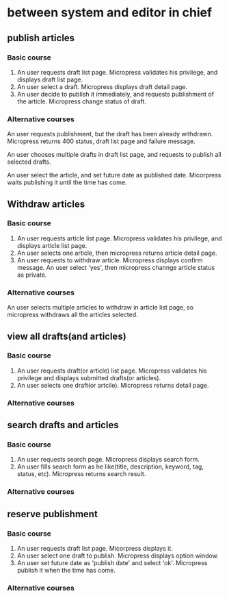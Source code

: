 # between system and editor in chief

## publish articles

### Basic course

1. An user requests draft list page. Micropress validates his privilege, and displays draft list page.
1. An user select a draft. Micropress displays draft detail page.
1. An user decide to publish it immediately, and requests publishment of the article. Micropress change status of draft.

### Alternative courses

An user requests publishment, but the draft has been already withdrawn. Micropress returns 400 status, draft list page and failure message.

An user chooses multiple drafts in draft list page, and requests to publish all selected drafts.

An user select the article, and set future date as published date. Micorpress waits publishing it until the time has come.

## Withdraw articles

### Basic course

1. An user requests article list page. Micropress validates his privilege, and displays article list page.
1. An user selects one article, then micropress returns article detail page.
1. An user requests to withdraw article. Micropress displays confirm message. An user select 'yes', then micropress channge article status as private.

### Alternative courses

An user selects multiple articles to withdraw in article list page, so micropress withdraws all the articles selected.

## view all drafts(and articles)

### Basic course

1. An user requests draft(or article) list page. Micropress validates his privilege and displays submitted drafts(or articles).
1. An user selects one draft(or artcile). Micropress returns detail page.

### Alternative courses

## search drafts and articles

### Basic course

1. An user requests search page. Micropress displays search form.
1. An user fills search form as he like(title, description, keyword, tag, status, etc). Micropress returns search result.

### Alternative courses

## reserve publishment

### Basic course

1. An user requests draft list page. Micorpress displays it.
1. An user select one draft to publish. Micropress displays option window.
1. An user set future date as 'publish date' and select 'ok'. Micropress publish it when the time has come.

### Alternative courses
